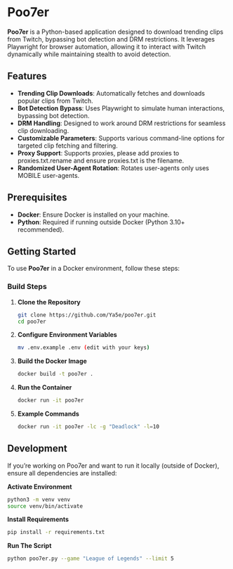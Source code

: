 # Poo7er

**Poo7er** is a Python-based application designed to download trending clips from Twitch, bypassing bot detection and DRM restrictions. It leverages Playwright for browser automation, allowing it to interact with Twitch dynamically while maintaining stealth to avoid detection.

## Features

- **Trending Clip Downloads**: Automatically fetches and downloads popular clips from Twitch.
- **Bot Detection Bypass**: Uses Playwright to simulate human interactions, bypassing bot detection.
- **DRM Handling**: Designed to work around DRM restrictions for seamless clip downloading.
- **Customizable Parameters**: Supports various command-line options for targeted clip fetching and filtering.
- **Proxy Support**: Supports proxies, please add proxies to proxies.txt.rename and ensure proxies.txt is the filename.
- **Randomized User-Agent Rotation**: Rotates user-agents only uses MOBILE user-agents.

## Prerequisites

- **Docker**: Ensure Docker is installed on your machine.
- **Python**: Required if running outside Docker (Python 3.10+ recommended).

## Getting Started

To use **Poo7er** in a Docker environment, follow these steps:

### Build Steps

1. **Clone the Repository**

   ```bash
   git clone https://github.com/Ya5e/poo7er.git
   cd poo7er

2. **Configure Environment Variables**

   ```bash
   mv .env.example .env (edit with your keys)

3. **Build the Docker Image**

   ```bash
   docker build -t poo7er .

4. **Run the Container**

   ```bash
   docker run -it poo7er

5. **Example Commands**

   ```bash
   docker run -it poo7er -lc -g "Deadlock" -l=10

## Development

If you’re working on Poo7er and want to run it locally (outside of Docker), ensure all dependencies are installed:

**Activate Environment**

```bash
python3 -m venv venv
source venv/bin/activate
```

**Install Requirements**

```bash
pip install -r requirements.txt
```

**Run The Script**

```bash
python poo7er.py --game "League of Legends" --limit 5
```

